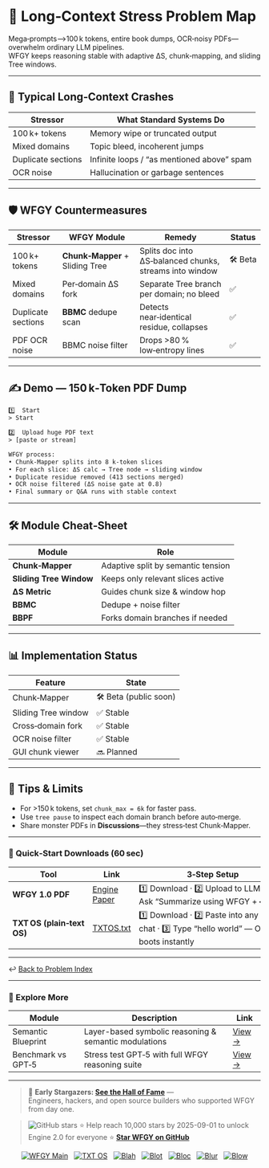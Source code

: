 # 📒 Long‑Context Stress Problem Map

Mega‑prompts—>100 k tokens, entire book dumps, OCR‑noisy PDFs—overwhelm ordinary LLM pipelines.  
WFGY keeps reasoning stable with adaptive ΔS, chunk‑mapping, and sliding Tree windows.

---

## 🤔 Typical Long‑Context Crashes

| Stressor | What Standard Systems Do |
|----------|--------------------------|
| 100 k+ tokens | Memory wipe or truncated output |
| Mixed domains | Topic bleed, incoherent jumps |
| Duplicate sections | Infinite loops / “as mentioned above” spam |
| OCR noise | Hallucination or garbage sentences |

---

## 🛡️ WFGY Countermeasures

| Stressor | WFGY Module | Remedy | Status |
|----------|-------------|--------|--------|
| 100 k+ tokens | **Chunk‑Mapper** + Sliding Tree | Splits doc into ΔS‑balanced chunks, streams into window | 🛠 Beta |
| Mixed domains | Per‑domain ΔS fork | Separate Tree branch per domain; no bleed | ✅ |
| Duplicate sections | **BBMC** dedupe scan | Detects near‑identical residue, collapses | ✅ |
| PDF OCR noise | BBMC noise filter | Drops >80 % low‑entropy lines | ✅ |

---

## ✍️ Demo — 150 k‑Token PDF Dump

```txt
1️⃣  Start
> Start

2️⃣  Upload huge PDF text
> [paste or stream]

WFGY process:
• Chunk‑Mapper splits into 8 k‑token slices  
• For each slice: ΔS calc → Tree node → sliding window  
• Duplicate residue removed (413 sections merged)  
• OCR noise filtered (ΔS noise gate at 0.8)  
• Final summary or Q&A runs with stable context
````

---

## 🛠 Module Cheat‑Sheet

| Module                  | Role                               |
| ----------------------- | ---------------------------------- |
| **Chunk‑Mapper**        | Adaptive split by semantic tension |
| **Sliding Tree Window** | Keeps only relevant slices active  |
| **ΔS Metric**           | Guides chunk size & window hop     |
| **BBMC**                | Dedupe + noise filter              |
| **BBPF**                | Forks domain branches if needed    |

---

## 📊 Implementation Status

| Feature             | State                 |
| ------------------- | --------------------- |
| Chunk‑Mapper        | 🛠 Beta (public soon) |
| Sliding Tree window | ✅ Stable              |
| Cross‑domain fork   | ✅ Stable              |
| OCR noise filter    | ✅ Stable              |
| GUI chunk viewer    | 🔜 Planned            |

---

## 📝 Tips & Limits

* For >150 k tokens, set `chunk_max = 6k` for faster pass.
* Use `tree pause` to inspect each domain branch before auto‑merge.
* Share monster PDFs in **Discussions**—they stress‑test Chunk‑Mapper.

---

### 🔗 Quick‑Start Downloads (60 sec)

| Tool                       | Link                                                | 3‑Step Setup                                                                             |
| -------------------------- | --------------------------------------------------- | ---------------------------------------------------------------------------------------- |
| **WFGY 1.0 PDF**           | [Engine Paper](https://zenodo.org/records/15630969) | 1️⃣ Download · 2️⃣ Upload to LLM · 3️⃣ Ask “Summarize using WFGY + \<doc>”               |
| **TXT OS (plain‑text OS)** | [TXTOS.txt](https://zenodo.org/records/15788557)    | 1️⃣ Download · 2️⃣ Paste into any LLM chat · 3️⃣ Type “hello world” — OS boots instantly |

---

↩︎ [Back to Problem Index](../README.md)

---

### 🧭 Explore More

| Module                | Description                                              | Link     |
|-----------------------|----------------------------------------------------------|----------|
| Semantic Blueprint    | Layer-based symbolic reasoning & semantic modulations   | [View →](https://github.com/onestardao/WFGY/tree/main/SemanticBlueprint) |
| Benchmark vs GPT‑5    | Stress test GPT‑5 with full WFGY reasoning suite         | [View →](https://github.com/onestardao/WFGY/tree/main/benchmarks/benchmark-vs-gpt5) |

---

> 👑 **Early Stargazers: [See the Hall of Fame](https://github.com/onestardao/WFGY/tree/main/stargazers)** —  
> Engineers, hackers, and open source builders who supported WFGY from day one.

> <img src="https://img.shields.io/github/stars/onestardao/WFGY?style=social" alt="GitHub stars"> ⭐ Help reach 10,000 stars by 2025-09-01 to unlock Engine 2.0 for everyone  ⭐ <strong><a href="https://github.com/onestardao/WFGY">Star WFGY on GitHub</a></strong>


<div align="center">

[![WFGY Main](https://img.shields.io/badge/WFGY-Main-red?style=flat-square)](https://github.com/onestardao/WFGY)
&nbsp;
[![TXT OS](https://img.shields.io/badge/TXT%20OS-Reasoning%20OS-orange?style=flat-square)](https://github.com/onestardao/WFGY/tree/main/OS)
&nbsp;
[![Blah](https://img.shields.io/badge/Blah-Semantic%20Embed-yellow?style=flat-square)](https://github.com/onestardao/WFGY/tree/main/OS/BlahBlahBlah)
&nbsp;
[![Blot](https://img.shields.io/badge/Blot-Persona%20Core-green?style=flat-square)](https://github.com/onestardao/WFGY/tree/main/OS/BlotBlotBlot)
&nbsp;
[![Bloc](https://img.shields.io/badge/Bloc-Reasoning%20Compiler-blue?style=flat-square)](https://github.com/onestardao/WFGY/tree/main/OS/BlocBlocBloc)
&nbsp;
[![Blur](https://img.shields.io/badge/Blur-Text2Image%20Engine-navy?style=flat-square)](https://github.com/onestardao/WFGY/tree/main/OS/BlurBlurBlur)
&nbsp;
[![Blow](https://img.shields.io/badge/Blow-Game%20Logic-purple?style=flat-square)](https://github.com/onestardao/WFGY/tree/main/OS/BlowBlowBlow)

</div>

